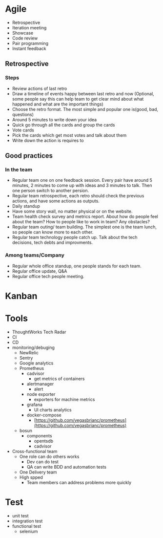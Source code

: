 # Agile

- Retrospective
- Iteration meeting
- Showcase
- Code review
- Pair programming
- Instant feedback

## Retrospective

### Steps
* Review actions of last retro
* Draw a timeline of events happy between last retro and now (Optional, some people say this can help team to get clear mind about what happened and what are the important things)
* Choose the retro format. The most simple and popular one is(good, bad, questions)
* Around 5 minutes to write down your idea
* Quick go through all the cards and group the cards
* Vote cards
* Pick the cards which get most votes and talk about them
* Write down the action is requires to


## Good practices

### In the team

* Regular team one on one feedback session. Every pair have around 5 minutes, 2 minutes to come up with ideas and 3 minutes to talk. Then one person switch to another persion.
* Regular team retrospective, each retro should check the previous actions, and have some actions as outputs.
* Daily standup
* Have some story wall, no matter physical or on the website.
* Team health check survey and metrics report. About how do people feel about the team? How to people like to work in team? Any obstacles?
* Regular team outing/ team building. The simplest one is the team lunch, so people can know more to each other.
* Regular team technology people catch up. Talk about the tech decisions, tech debts and improvments.

### Among teams/Company

* Regular whole office standup, one people stands for each team.
* Regular office update, Q&A
* Regular office tech people meeting.


# Kanban

# Tools

- ThoughtWorks Tech Radar
- CI
- CD
- monitoring/debuging
    - NewRelic
    - Sentry
    - Google analytics
    - Prometheus
        - cadvisor
            - get metrics of containers
        - alertmanager
            - alert
        - node exporter
            - exporters for machine metrics
        - grafana
            - UI charts analytics
        - docker-compose
            - [https://github.com/vegasbrianc/prometheus](https://github.com/vegasbrianc/prometheus)
    - bosun
        - components
            - opentsdb
            - cadvisor
- Cross-functional team
	- One role can do others works
		- Dev can do test
		- QA can write BDD and automation tests
	- One Delivery team
	- High spped
		- Team members can address problems more quickly

# Test

- unit test
- integration test
- functional test
	- selenium
